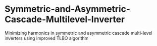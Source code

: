 # Symmetric-and-Asymmetric-Cascade-Multilevel-Inverter
Minimizing harmonics in symmetric and asymmetric cascade multi-level inverters using improved TLBO algorithm
